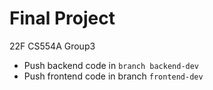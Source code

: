 <h1>Final Project</h1>
22F CS554A Group3

-   Push backend code in <code>branch backend-dev</code>
-   Push frontend code in branch <code>frontend-dev</code>
